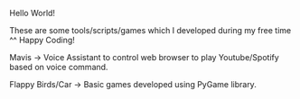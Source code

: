 Hello World! 

These are some tools/scripts/games which I developed during my free time ^^ Happy Coding!

Mavis -> Voice Assistant to control web browser to play Youtube/Spotify based on voice command.

Flappy Birds/Car -> Basic games developed using PyGame library.
